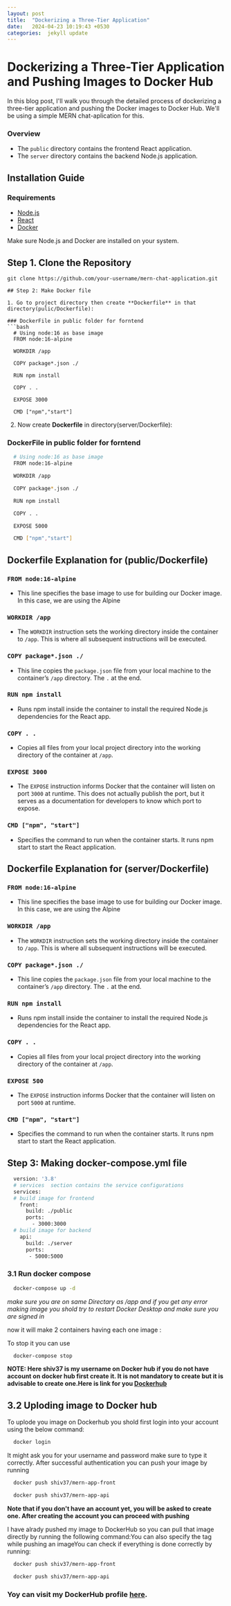 ```yaml
---
layout: post
title:  "Dockerizing a Three-Tier Application"
date:   2024-04-23 10:19:43 +0530
categories:  jekyll update
---
```

 
# Dockerizing a Three-Tier Application and Pushing Images to Docker Hub

In this blog post, I'll walk you through the detailed process of dockerizing a three-tier application and pushing the Docker images to Docker Hub. We'll be using a simple MERN chat-aplication for this.
 
### Overview
- The `public` directory contains the frontend React application.
- The `server` directory contains the backend Node.js application.

## Installation Guide

### Requirements
- [Node.js](https://nodejs.org/)
- [React](https://react.dev/)
- [Docker](https://www.docker.com/)

Make sure Node.js and Docker are installed on your system.


## Step 1. Clone the Repository

```shell
git clone https://github.com/your-username/mern-chat-application.git

## Step 2: Make Docker file

1. Go to project directory then create **Dockerfile** in that directory(pulic/Dockerfile):

### DockerFile in public folder for forntend
```bash
  # Using node:16 as base image
  FROM node:16-alpine

  WORKDIR /app

  COPY package*.json ./

  RUN npm install

  COPY . .

  EXPOSE 3000

  CMD ["npm","start"] 
```

2. Now create **Dockerfile** in  directory(server/Dockerfile):

### DockerFile in public folder for forntend
```bash
  # Using node:16 as base image
  FROM node:16-alpine

  WORKDIR /app

  COPY package*.json ./

  RUN npm install

  COPY . .

  EXPOSE 5000

  CMD ["npm","start"]
```

## Dockerfile Explanation for (public/Dockerfile)

### `FROM node:16-alpine`

- This line specifies the base image to use for building our Docker image. In this case, we are using the Alpine

### `WORKDIR /app`

- The `WORKDIR` instruction sets the working directory inside the container to `/app`. This is where all subsequent instructions will be executed.

### `COPY package*.json ./`

-  This line copies the `package.json` file from your local machine to the container’s `/app` directory. The `.` at the end.


### `RUN npm install`

- Runs npm install inside the container to install the required Node.js dependencies for the React app.

### `COPY . .`

- Copies all files from your local project directory into the working directory of the container at `/app`.

### `EXPOSE 3000`

- The `EXPOSE` instruction informs Docker that the container will listen on port `3000` at runtime. This does not actually publish the port, but it serves as a documentation for developers to know which port to expose.

### `CMD ["npm", "start"]`

- Specifies the command to run when the container starts. It runs npm start to start the React application.

## Dockerfile Explanation for (server/Dockerfile)

### `FROM node:16-alpine`

- This line specifies the base image to use for building our Docker image. In this case, we are using the Alpine

### `WORKDIR /app`

- The `WORKDIR` instruction sets the working directory inside the container to `/app`. This is where all subsequent instructions will be executed.

### `COPY package*.json ./`

-  This line copies the `package.json` file from your local machine to the container’s `/app` directory. The `.` at the end.


### `RUN npm install`

- Runs npm install inside the container to install the required Node.js dependencies for the React app.

### `COPY . .`

- Copies all files from your local project directory into the working directory of the container at `/app`.

### `EXPOSE 500`

- The `EXPOSE` instruction informs Docker that the container will listen on port `5000` at runtime. 

### `CMD ["npm", "start"]`

- Specifies the command to run when the container starts. It runs npm start to start the React application.


## Step 3: Making **docker-compose.yml** file

```bash
  version: '3.8'
  # services  section contains the service configurations
  services:
  # build image for frontend
    front:
      build: ./public
      ports:
        - 3000:3000
  # build image for backend      
    api:
      build: ./server
      ports:
       - 5000:5000
```

### 3.1 Run docker compose

```bash
  docker-compose up -d
```
*make sure you are on same Directary as /app and if you get any error making image you shold try to restart Docker Desktop and make sure you are signed in*

now it will make 2 containers having each one image :

To stop it you can use
```bash
  docker-compose stop
```

**NOTE: Here shiv37 is my username on Docker hub if you do not have account on docker hub first create it. It is not mandatory to create but it is advisable to create one.Here is link for you [Dockerhub](https://hub.docker.com/)** 


## 3.2 Uploding image to Docker hub

To uplode you image on Dockerhub you shold first login into your account using the below command:

```bash
  docker login
```
It might ask you for your username and password make sure to type it correctly. After successful authentication you can push your image by running

```bash
  docker push shiv37/mern-app-front

  docker push shiv37/mern-app-api
```

**Note that if you don't have an account yet, you will be asked to create one. After creating the account you can proceed with pushing**

I have alrady  pushed my image to DockerHub so you can pull that image directly by running the following command:You can also specify the tag while pushing an imageYou can check if everything is done correctly by running:

```bash
  docker push shiv37/mern-app-front

  docker push shiv37/mern-app-api
```

### Yoy can visit my  DockerHub profile [here](https://hub.docker.com/u/shiv37).